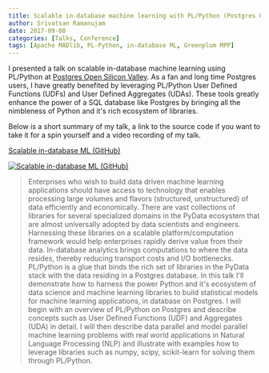 ```yaml
---
title: Scalable in-database machine learning with PL/Python (Postgres Open Silicon Valley 2017)
author: Srivatsan Ramanujam
date: 2017-09-08
categories: [Talks, Conference]
tags: [Apache MADlib, PL-Python, in-database ML, Greenplum MPP]
---
```


I presented a talk on scalable in-database machine learning using PL/Python at [Postgres Open Silicon Valley](https://postgresql.us/events/pgopen2017/schedule/session/343-scalable-in-database-machine-learning-with-plpython/). As a fan and long time Postgres users, I have greatly benefited by leveraging PL/Python User Defined Functions (UDFs) and User Defined Aggregates (UDAs). These tools greatly enhance the power of a SQL database like Postgres by bringing all the nimbleness of Python and it's rich ecosystem of libraries.

Below is a short summary of my talk, a link to the source code if you want to take it for a spin yourself and a video recording of my talk.

[Scalable in-database ML (GitHub)](https://github.com/vatsan/postgresopen-2017)

[![Scalable in-database ML (GitHub)](https://img.youtube.com/vi/_f3URz9RlCY/0.jpg)](https://www.youtube.com/watch?v=_f3URz9RlCYD)

> Enterprises who wish to build data driven machine learning applications should have access to technology that enables processing large volumes and flavors (structured, unstructured) of data efficiently and economically. There are vast collections of libraries for several specialized domains in the PyData ecosystem that are almost universally adopted by data scientists and engineers. Harnessing these libraries on a scalable platform/computation framework would help enterprises rapidly derive value from their data. In-database analytics brings computations to where the data resides, thereby reducing transport costs and I/O bottlenecks. PL/Python is a glue that binds the rich set of libraries in the PyData stack with the data residing in a Postgres database. In this talk I'll demonstrate how to harness the power Python and it's ecosystem of data science and machine learning libraries to build statistical models for machine learning applications, in database on Postgres. I will begin with an overview of PL/Python on Postgres and describe concepts such as User Defined Functions (UDF) and Aggregates (UDA) in detail. I will then describe data parallel and model parallel machine learning problems with real world applications in Natural Language Processing (NLP) and illustrate with examples how to leverage libraries such as numpy, scipy, scikit-learn for solving them through PL/Python.


